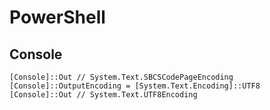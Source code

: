 # PowerShell

## Console
```
[Console]::Out // System.Text.SBCSCodePageEncoding
[Console]::OutputEncoding = [System.Text.Encoding]::UTF8
[Console]::Out // System.Text.UTF8Encoding
```

